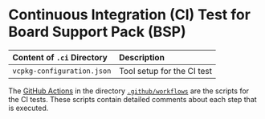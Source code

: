# Continuous Integration (CI) Test for Board Support Pack (BSP)

Content of `.ci` Directory   | Description
:----------------------------|:-----------------
`vcpkg-configuration.json`   | Tool setup for the CI test

The [GitHub Actions](https://github.com/Open-CMSIS-Pack/ST_NUCLEO-WL55JC_BSP/tree/main/README.md#github-actions) in the directory [`.github/workflows`](https://github.com/Open-CMSIS-Pack/ST_NUCLEO-WL55JC_BSP/tree/main/.github/workflows) are the scripts for the CI tests. These scripts contain detailed comments about each step that is executed.
